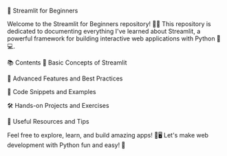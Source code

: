 🌟 Streamlit for Beginners

Welcome to the Streamlit for Beginners repository! 🚀✨
This repository is dedicated to documenting everything I've learned about Streamlit, a powerful framework for building interactive web applications with Python 🐍💻.

📚 Contents
🎯 Basic Concepts of Streamlit

🚀 Advanced Features and Best Practices

🧩 Code Snippets and Examples

🛠️ Hands-on Projects and Exercises

🔗 Useful Resources and Tips

Feel free to explore, learn, and build amazing apps! 🎨🖥️
Let's make web development with Python fun and easy! 🎉
